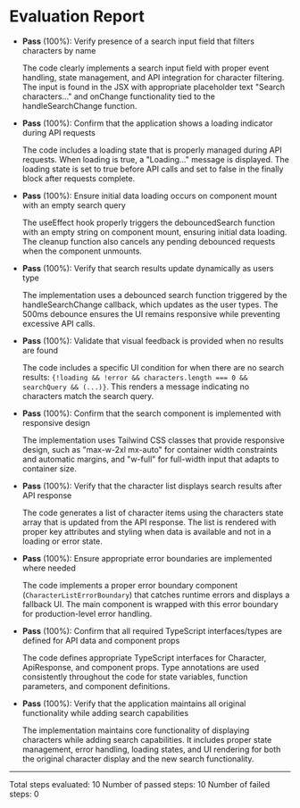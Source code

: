 # Evaluation Report

- **Pass** (100%): Verify presence of a search input field that filters characters by name
  
  The code clearly implements a search input field with proper event handling, state management, and API integration for character filtering. The input is found in the JSX with appropriate placeholder text "Search characters..." and onChange functionality tied to the handleSearchChange function.

- **Pass** (100%): Confirm that the application shows a loading indicator during API requests
  
  The code includes a loading state that is properly managed during API requests. When loading is true, a "Loading..." message is displayed. The loading state is set to true before API calls and set to false in the finally block after requests complete.

- **Pass** (100%): Ensure initial data loading occurs on component mount with an empty search query
  
  The useEffect hook properly triggers the debouncedSearch function with an empty string on component mount, ensuring initial data loading. The cleanup function also cancels any pending debounced requests when the component unmounts.

- **Pass** (100%): Verify that search results update dynamically as users type
  
  The implementation uses a debounced search function triggered by the handleSearchChange callback, which updates as the user types. The 500ms debounce ensures the UI remains responsive while preventing excessive API calls.

- **Pass** (100%): Validate that visual feedback is provided when no results are found
  
  The code includes a specific UI condition for when there are no search results: `{!loading && !error && characters.length === 0 && searchQuery && (...)}`. This renders a message indicating no characters match the search query.

- **Pass** (100%): Confirm that the search component is implemented with responsive design
  
  The implementation uses Tailwind CSS classes that provide responsive design, such as "max-w-2xl mx-auto" for container width constraints and automatic margins, and "w-full" for full-width input that adapts to container size.

- **Pass** (100%): Verify that the character list displays search results after API response
  
  The code generates a list of character items using the characters state array that is updated from the API response. The list is rendered with proper key attributes and styling when data is available and not in a loading or error state.

- **Pass** (100%): Ensure appropriate error boundaries are implemented where needed
  
  The code implements a proper error boundary component (`CharacterListErrorBoundary`) that catches runtime errors and displays a fallback UI. The main component is wrapped with this error boundary for production-level error handling.

- **Pass** (100%): Confirm that all required TypeScript interfaces/types are defined for API data and component props
  
  The code defines appropriate TypeScript interfaces for Character, ApiResponse, and component props. Type annotations are used consistently throughout the code for state variables, function parameters, and component definitions.

- **Pass** (100%): Verify that the application maintains all original functionality while adding search capabilities
  
  The implementation maintains core functionality of displaying characters while adding search capabilities. It includes proper state management, error handling, loading states, and UI rendering for both the original character display and the new search functionality.

---

Total steps evaluated: 10
Number of passed steps: 10
Number of failed steps: 0